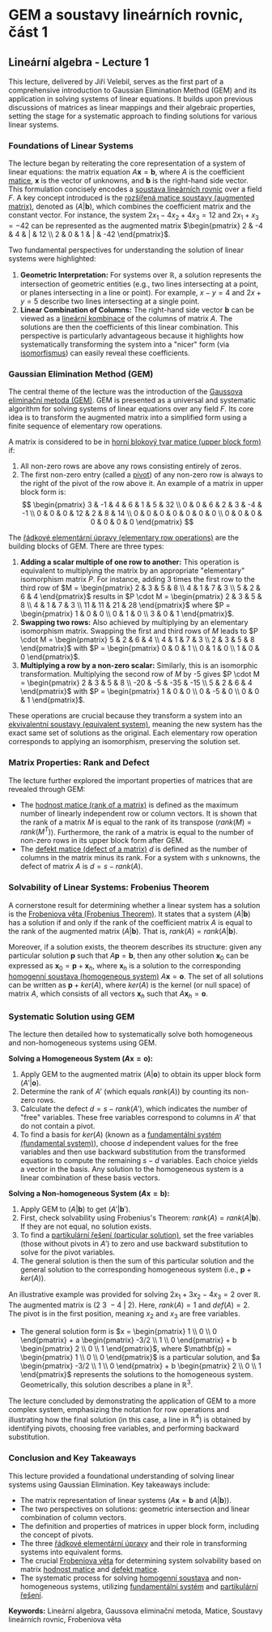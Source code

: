 # GEM a soustavy lineárních rovnic, část 1
## Lineární algebra - Lecture 1

This lecture, delivered by Jiří Velebil, serves as the first part of a comprehensive introduction to Gaussian Elimination Method (GEM) and its application in solving systems of linear equations. It builds upon previous discussions of matrices as linear mappings and their algebraic properties, setting the stage for a systematic approach to finding solutions for various linear systems.

### Foundations of Linear Systems

The lecture began by reiterating the core representation of a system of linear equations: the matrix equation $A \mathbf{x} = \mathbf{b}$, where $A$ is the coefficient [matice](https://felwiki.basta.one/en/Concepts/matice_mc_matice), $\mathbf{x}$ is the vector of unknowns, and $\mathbf{b}$ is the right-hand side vector. This formulation concisely encodes a [soustava lineárních rovnic](https://felwiki.basta.one/en/Concepts/soustava-lineárních-rovnic_mc_soustava-lineárních-rovnic) over a field $F$. A key concept introduced is the [rozšířená matice soustavy (augmented matrix)](https://felwiki.basta.one/en/Concepts/rozšířená-matice-soustavy-augmented-matrix_mc_rozšířená-matice-soustavy-augmented-matrix), denoted as $(A | \mathbf{b})$, which combines the coefficient matrix and the constant vector. For instance, the system $2x_1 - 4x_2 + 4x_3 = 12$ and $2x_1 + x_3 = -42$ can be represented as the augmented matrix $\begin{pmatrix} 2 & -4 & 4 & | & 12 \\ 2 & 0 & 1 & | & -42 \end{pmatrix}$.

Two fundamental perspectives for understanding the solution of linear systems were highlighted:
1.  **Geometric Interpretation:** For systems over $\mathbb{R}$, a solution represents the intersection of geometric entities (e.g., two lines intersecting at a point, or planes intersecting in a line or point). For example, $x - y = 4$ and $2x + y = 5$ describe two lines intersecting at a single point.
2.  **Linear Combination of Columns:** The right-hand side vector $\mathbf{b}$ can be viewed as a [lineární kombinace](https://felwiki.basta.one/en/Concepts/line-rn-kombinace-linear-combination_mc_lineární-kombinace-linear-combination) of the columns of matrix $A$. The solutions are then the coefficients of this linear combination. This perspective is particularly advantageous because it highlights how systematically transforming the system into a "nicer" form (via [isomorfismus](https://felwiki.basta.one/en/Concepts/isomorfismus_mc_isomorfismus)) can easily reveal these coefficients.

### Gaussian Elimination Method (GEM)

The central theme of the lecture was the introduction of the [Gaussova eliminační metoda (GEM)](https://felwiki.basta.one/en/Concepts/gaussova-eliminační-metoda-gem_mc_gaussova-eliminační-metoda-gem). GEM is presented as a universal and systematic algorithm for solving systems of linear equations over any field $F$. Its core idea is to transform the augmented matrix into a simplified form using a finite sequence of elementary row operations.

A matrix is considered to be in [horní blokový tvar matice (upper block form)](https://felwiki.basta.one/en/Concepts/horní-blokový-tvar-matice-upper-block-form-matrix_mc_horní-blokový-tvar-matice-upper-block-form-matrix) if:
1.  All non-zero rows are above any rows consisting entirely of zeros.
2.  The first non-zero entry (called a [pivot](https://felwiki.basta.one/en/Concepts/pivot_mc_pivot)) of any non-zero row is always to the right of the pivot of the row above it. An example of a matrix in upper block form is:
    $$
    \begin{pmatrix}
    3 & -1 & 4 & 6 & 1 & 5 & 32 \\
    0 & 0 & 6 & 2 & 3 & -4 & -1 \\
    0 & 0 & 0 & 12 & 2 & 8 & 14 \\
    0 & 0 & 0 & 0 & 0 & 0 & 0 \\
    0 & 0 & 0 & 0 & 0 & 0 & 0
    \end{pmatrix}
    $$

The [řádkové elementární úpravy (elementary row operations)](https://felwiki.basta.one/en/Concepts/řádkové-elementární-úpravy-elementary-row-operations_mc_řádkové-elementární-úpravy-elementary-row-operations) are the building blocks of GEM. There are three types:
1.  **Adding a scalar multiple of one row to another:** This operation is equivalent to multiplying the matrix by an appropriate "elementary" isomorphism matrix $P$. For instance, adding 3 times the first row to the third row of $M = \begin{pmatrix} 2 & 3 & 5 & 8 \\ 4 & 1 & 7 & 3 \\ 5 & 2 & 6 & 4 \end{pmatrix}$ results in $P \cdot M = \begin{pmatrix} 2 & 3 & 5 & 8 \\ 4 & 1 & 7 & 3 \\ 11 & 11 & 21 & 28 \end{pmatrix}$ where $P = \begin{pmatrix} 1 & 0 & 0 \\ 0 & 1 & 0 \\ 3 & 0 & 1 \end{pmatrix}$.
2.  **Swapping two rows:** Also achieved by multiplying by an elementary isomorphism matrix. Swapping the first and third rows of $M$ leads to $P \cdot M = \begin{pmatrix} 5 & 2 & 6 & 4 \\ 4 & 1 & 7 & 3 \\ 2 & 3 & 5 & 8 \end{pmatrix}$ with $P = \begin{pmatrix} 0 & 0 & 1 \\ 0 & 1 & 0 \\ 1 & 0 & 0 \end{pmatrix}$.
3.  **Multiplying a row by a non-zero scalar:** Similarly, this is an isomorphic transformation. Multiplying the second row of $M$ by -5 gives $P \cdot M = \begin{pmatrix} 2 & 3 & 5 & 8 \\ -20 & -5 & -35 & -15 \\ 5 & 2 & 6 & 4 \end{pmatrix}$ with $P = \begin{pmatrix} 1 & 0 & 0 \\ 0 & -5 & 0 \\ 0 & 0 & 1 \end{pmatrix}$.

These operations are crucial because they transform a system into an [ekvivalentní soustavy (equivalent system)](https://felwiki.basta.one/en/Concepts/ekvivalentní-soustavy-equivalent-systems_mc_ekvivalentní-soustavy-equivalent-systems), meaning the new system has the exact same set of solutions as the original. Each elementary row operation corresponds to applying an isomorphism, preserving the solution set.

### Matrix Properties: Rank and Defect

The lecture further explored the important properties of matrices that are revealed through GEM:
*   The [hodnost matice (rank of a matrix)](https://felwiki.basta.one/en/Concepts/hodnost-matice-rank-of-a-matrix_mc_hodnost-matice-rank-of-a-matrix) is defined as the maximum number of linearly independent row or column vectors. It is shown that the rank of a matrix $M$ is equal to the rank of its transpose ($rank(M) = rank(M^T)$). Furthermore, the rank of a matrix is equal to the number of non-zero rows in its upper block form after GEM.
*   The [defekt matice (defect of a matrix)](https://felwiki.basta.one/en/Concepts/defekt-matice-defect-of-a-matrix_mc_defekt-matice-defect-of-a-matrix) $d$ is defined as the number of columns in the matrix minus its rank. For a system with $s$ unknowns, the defect of matrix $A$ is $d = s - rank(A)$.

### Solvability of Linear Systems: Frobenius Theorem

A cornerstone result for determining whether a linear system has a solution is the [Frobeniova věta (Frobenius Theorem)](https://felwiki.basta.one/en/Concepts/frobeniova-věta-frobenius-theorem_mc_frobeniova-věta-frobenius-theorem). It states that a system $(A | \mathbf{b})$ has a solution if and only if the rank of the coefficient matrix $A$ is equal to the rank of the augmented matrix $(A | \mathbf{b})$. That is, $rank(A) = rank(A | \mathbf{b})$.

Moreover, if a solution exists, the theorem describes its structure: given any particular solution $\mathbf{p}$ such that $A \mathbf{p} = \mathbf{b}$, then any other solution $\mathbf{x}_0$ can be expressed as $\mathbf{x}_0 = \mathbf{p} + \mathbf{x}_h$, where $\mathbf{x}_h$ is a solution to the corresponding [homogenní soustava (homogeneous system)](https://felwiki.basta.one/en/Concepts/homogenní-soustava-homogeneous-system_mc_homogenní-soustava-homogeneous-system) $A \mathbf{x} = \mathbf{o}$. The set of all solutions can be written as $\mathbf{p} + ker(A)$, where $ker(A)$ is the kernel (or null space) of matrix $A$, which consists of all vectors $\mathbf{x}_h$ such that $A \mathbf{x}_h = \mathbf{o}$.

### Systematic Solution using GEM

The lecture then detailed how to systematically solve both homogeneous and non-homogeneous systems using GEM.

**Solving a Homogeneous System ($A \mathbf{x} = \mathbf{o}$):**
1.  Apply GEM to the augmented matrix $(A | \mathbf{o})$ to obtain its upper block form $(A' | \mathbf{o})$.
2.  Determine the rank of $A'$ (which equals $rank(A)$) by counting its non-zero rows.
3.  Calculate the defect $d = s - rank(A')$, which indicates the number of "free" variables. These free variables correspond to columns in $A'$ that do not contain a pivot.
4.  To find a basis for $ker(A)$ (known as a [fundamentální systém (fundamental system)](https://felwiki.basta.one/en/Concepts/fundamentální-systém-fundamental-system_mc_fundamentální-systém-fundamental-system)), choose $d$ independent values for the free variables and then use backward substitution from the transformed equations to compute the remaining $s-d$ variables. Each choice yields a vector in the basis. Any solution to the homogeneous system is a linear combination of these basis vectors.

**Solving a Non-homogeneous System ($A \mathbf{x} = \mathbf{b}$):**
1.  Apply GEM to $(A | \mathbf{b})$ to get $(A' | \mathbf{b}')$.
2.  First, check solvability using Frobenius's Theorem: $rank(A) = rank(A | \mathbf{b})$. If they are not equal, no solution exists.
3.  To find a [partikulární řešení (particular solution)](https://felwiki.basta.one/en/Concepts/partikulární-řešení-particular-solution_mc_partikulární-řešení-partikulární-řešení.md), set the free variables (those without pivots in $A'$) to zero and use backward substitution to solve for the pivot variables.
4.  The general solution is then the sum of this particular solution and the general solution to the corresponding homogeneous system (i.e., $\mathbf{p} + ker(A)$).

An illustrative example was provided for solving $2x_1 + 3x_2 - 4x_3 = 2$ over $\mathbb{R}$. The augmented matrix is $(2 \ 3 \ -4 \ | \ 2)$. Here, $rank(A) = 1$ and $def(A) = 2$. The pivot is in the first position, meaning $x_2$ and $x_3$ are free variables.
*   The general solution form is $x = \begin{pmatrix} 1 \\ 0 \\ 0 \end{pmatrix} + a \begin{pmatrix} -3/2 \\ 1 \\ 0 \end{pmatrix} + b \begin{pmatrix} 2 \\ 0 \\ 1 \end{pmatrix}$, where $\mathbf{p} = \begin{pmatrix} 1 \\ 0 \\ 0 \end{pmatrix}$ is a particular solution, and $a \begin{pmatrix} -3/2 \\ 1 \\ 0 \end{pmatrix} + b \begin{pmatrix} 2 \\ 0 \\ 1 \end{pmatrix}$ represents the solutions to the homogeneous system. Geometrically, this solution describes a plane in $\mathbb{R}^3$.

The lecture concluded by demonstrating the application of GEM to a more complex system, emphasizing the notation for row operations and illustrating how the final solution (in this case, a line in $\mathbb{R}^4$) is obtained by identifying pivots, choosing free variables, and performing backward substitution.

### Conclusion and Key Takeaways

This lecture provided a foundational understanding of solving linear systems using Gaussian Elimination. Key takeaways include:
*   The matrix representation of linear systems ($A \mathbf{x} = \mathbf{b}$ and $(A | \mathbf{b})$).
*   The two perspectives on solutions: geometric intersection and linear combination of column vectors.
*   The definition and properties of matrices in upper block form, including the concept of pivots.
*   The three [řádkové elementární úpravy](https://felwiki.basta.one/en/Concepts/řádkové-elementární-úpravy-elementary-row-operations_mc_řádkové-elementární-úpravy-elementary-row-operations) and their role in transforming systems into equivalent forms.
*   The crucial [Frobeniova věta](https://felwiki.basta.one/en/Concepts/frobeniova-věta-frobenius-theorem_mc_frobeniova-věta-frobenius-theorem) for determining system solvability based on matrix [hodnost matice](https://felwiki.basta.one/en/Concepts/hodnost-matice-rank-of-a-matrix_mc_hodnost-matice-rank-of-a-matrix) and [defekt matice](https://felwiki.basta.one/en/Concepts/defekt-matice-defect-of-a-matrix_mc_defekt-matice-defect-of-a-matrix).
*   The systematic process for solving [homogenní soustava](https://felwiki.basta.one/en/Concepts/homogenní-soustava-homogeneous-system_mc_homogenní-soustava-homogeneous-system) and non-homogeneous systems, utilizing [fundamentální systém](https://felwiki.basta.one/en/Concepts/fundamentální-systém-fundamental-system_mc_fundamentální-systém-fundamental-system) and [partikulární řešení](https://felwiki.basta.one/en/Concepts/partikulární-řešení-particular-solution_mc_partikulární-řešení-particular-solution).

**Keywords:** Lineární algebra, Gaussova eliminační metoda, Matice, Soustavy lineárních rovnic, Frobeniova věta